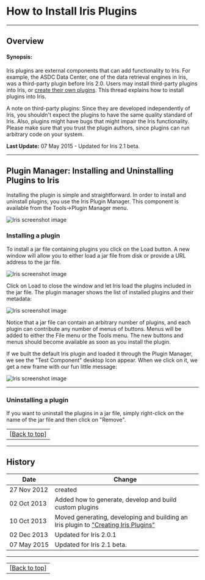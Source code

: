 # How to Install Iris Plugins

------------------------------------------------------------------------

## <a name="overview"></a>Overview

#### Synopsis:

Iris plugins are external components that can add functionality to Iris.
For example, the ASDC Data Center, one of the data retrieval engines in
Iris, was a third-party plugin before Iris 2.0. Users may install
third-party plugins into Iris, or [create their own plugins][sdk].
This thread explains how to install plugins into Iris.

A note on third-party plugins: Since they are developed independently of
Iris, you shouldn't expect the plugins to have the same quality standard
of Iris. Also, plugins might have bugs that might impair the Iris
functionality. Please make sure that you trust the plugin authors, since
plugins can run arbitrary code on your system.

**Last Update:** 07 May 2015 - Updated for Iris 2.1 beta.

------------------------------------------------------------------------

## Plugin Manager: Installing and Uninstalling Plugins to Iris

Installing the plugin is simple and straightforward. In order to install
and uninstall plugins, you use the Iris Plugin Manager. This component
is available from the Tools-&gt;Plugin Manager menu.

![Iris screenshot image](./imgs/plugin-manager_small.png)

### Installing a plugin

To install a jar file containing plugins you click on the Load button. A
new window will allow you to either load a jar file from disk or provide
a URL address to the jar file.

![Iris screenshot image](./imgs/load-an-input-file.png)

Click on Load to close the window and let Iris load the plugins included
in the jar file. The plugin manager shows the list of installed plugins
and their metadata:

![Iris screenshot image](./imgs/plugin-manager-loaded2.png)

Notice that a jar file can contain an arbitrary number of plugins, and
each plugin can contribute any number of menus of buttons. Menus will be
added to either the File menu or the Tools menu. The new buttons and
menus should become available as soon as you install the plugin.

If we built the default Iris plugin and loaded it through the Plugin
Manager, we see the "Test Component" desktop Icon appear. When we click
on it, we get a new frame with our fun little message:

![Iris screenshot image](./imgs/hello-iris-world-ONLY2_small.png)

------------------------------------------------------------------------

### Uninstalling a plugin

If you want to uninstall the plugins in a jar file, simply right-click
on the name of the jar file and then click on "Remove".

|   |
|--:|
|[[Back to top][top]]|

------------------------------------------------------------------------

## <a name="history"></a> History

| Date          | Change							   |
|---------------|--------------------------------------|
|  27 Nov 2012  | created							   |
|  02 Oct 2013  | Added how to generate, develop and build custom plugins |
|  10 Oct 2013  | Moved generating, developing and building an Iris plugin to ["Creating Iris Plugins"][sdk] |
|  02 Dec 2013  | Updated for Iris 2.0.1 |
|  07 May 2015  | Updated for Iris 2.1 beta. |

----------------------------------

|   |
|--:|
|[[Back to top][top]]|


<!-- external links -->
[topcat]: http://www.star.bris.ac.uk/~mbt/topcat/#docs "TOPCAT"
[svo]:   http://svo2.cab.inta-csic.es/theory/fps/index.php?mode=voservice 

<!-- threads -->
[sedstacker]: 		../../threads/science/sedstacker/index.html "SED Stacker"
[science]: 			../../threads/science/index.html "Shift, Interpolate, and Integrate"
[entry]: 			../../threads/entry/index.html "Loading SED Data into Iris"
[fit]: 				../../threads/fit/index.html "Modeling and Fiting SED Data"
[importer]: 		../../threads/importer/index.html "Building and Managing SEDs"
[plot]: 			../../threads/plot/index.html "Visualizing SED Data"
[analysis]: 		../../threads/analysis/index.html "Analyzing SED Data in Iris"
[save]: 			../../threads/save/index.html "Saving SED Data"
[sdk]: 				../../threads/sdk/index.html "Developing Plugins: the Iris Software Development Kit"
[plugin_manager]: 	../../threads/plugin_manager/index.html "Plugin Manager"

<!-- extras (Iris models) -->
[brokenpowerlaw]:   ../../references/models.html#brokenpowerlaw "brokenpowerlaw"
[blackbody]:		../../references/models.html#blackbody "blackbody"

<!-- reference files -->
[download]: 		../../download/index.html "Download and Installation"
[smoke_test]: 		../../download/smoke_tests.html "Smoke Test"
[macosx105]:		../../download/macosx_test.html "Mac OS X 10.5 Download Instructions"
[download_trouble]: ../../bugs/smoke.html
[supported_files]: 	../../references/importer_files.html
[models]: 			../../references/models.html
[faq]: 				../../faq/index.html "FAQs"
[releasenotes]: 	../../releasenotes/index.html "Release Notes"
[publications]: 	../../publications/index.html "Iris Publications"
[bugs]: 			../../bugs/index.html "Bugs and Caveats"

<!-- CXC links -->
[helpdesk]:			/helpdesk/ "CXC HelpDesk"
[sao]:				http://cfa.harvard.edu/sao "Smithsonian Astrophysical Observatory"
[cxc]:				/ "Chandra X-Ray Observatory"
[sherpa]:			/sherpa/ "Sherpa"

<!-- Navigation -->
[toc]:				#toc
[top]:      		#top